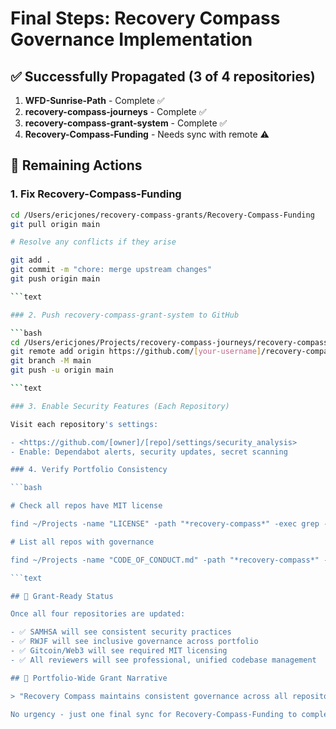 # Final Steps: Recovery Compass Governance Implementation

## ✅ Successfully Propagated (3 of 4 repositories)

1. **WFD-Sunrise-Path** - Complete ✅
2. **recovery-compass-journeys** - Complete ✅  
3. **recovery-compass-grant-system** - Complete ✅
4. **Recovery-Compass-Funding** - Needs sync with remote ⚠️

## 🔧 Remaining Actions

### 1. Fix Recovery-Compass-Funding

```bash
cd /Users/ericjones/recovery-compass-grants/Recovery-Compass-Funding
git pull origin main

# Resolve any conflicts if they arise

git add .
git commit -m "chore: merge upstream changes"
git push origin main

```text

### 2. Push recovery-compass-grant-system to GitHub

```bash
cd /Users/ericjones/Projects/recovery-compass-journeys/recovery-compass-grant-system
git remote add origin https://github.com/[your-username]/recovery-compass-grant-system.git
git branch -M main
git push -u origin main

```text

### 3. Enable Security Features (Each Repository)

Visit each repository's settings:

- <https://github.com/[owner]/[repo]/settings/security_analysis>
- Enable: Dependabot alerts, security updates, secret scanning

### 4. Verify Portfolio Consistency

```bash

# Check all repos have MIT license

find ~/Projects -name "LICENSE" -path "*recovery-compass*" -exec grep -l "MIT License" {} \;

# List all repos with governance

find ~/Projects -name "CODE_OF_CONDUCT.md" -path "*recovery-compass*" -type f

```text

## 🎯 Grant-Ready Status

Once all four repositories are updated:

- ✅ SAMHSA will see consistent security practices
- ✅ RWJF will see inclusive governance across portfolio
- ✅ Gitcoin/Web3 will see required MIT licensing
- ✅ All reviewers will see professional, unified codebase management

## 📝 Portfolio-Wide Grant Narrative

> "Recovery Compass maintains consistent governance across all repositories with MIT licensing, Contributor Covenant v2.1, automated security scanning via CodeQL, and proactive dependency management through Dependabot. This unified approach demonstrates our commitment to security, inclusivity, and professional software development practices required for healthcare innovation."

No urgency - just one final sync for Recovery-Compass-Funding to complete your grant-ready portfolio.
